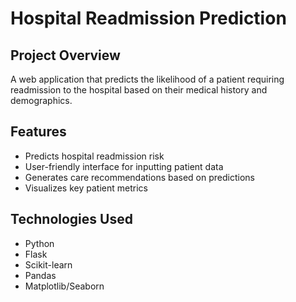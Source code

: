 # Hospital Readmission Prediction

## Project Overview
A web application that predicts the likelihood of a patient requiring readmission to the hospital based on their medical history and demographics.

## Features
- Predicts hospital readmission risk
- User-friendly interface for inputting patient data
- Generates care recommendations based on predictions
- Visualizes key patient metrics

## Technologies Used
- Python
- Flask
- Scikit-learn
- Pandas
- Matplotlib/Seaborn

